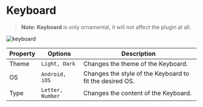 # Keyboard

> **Note:**  **Keyboard** is only ornamental, it will not affect the plugin at all.

![keyboard](images/keyboard.png)

| Property | Options          | Description                                              |
| -------- | ---------------- | -------------------------------------------------------- |
| Theme    | `Light, Dark`    | Changes the theme of the Keyboard.                       |
| OS       | `Android, iOS`   | Changes the style of the Keyboard to fit the desired OS. |
| Type     | `Letter, Number` | Changes the content of the Keyboard.                     |